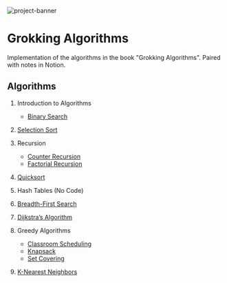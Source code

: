 ![project-banner](https://project-banner.phamn23.repl.co/?title=Grokking+Algorithms&description=Implementation+of+%22Grokking+Algorithms%22&stack=python)

# Grokking Algorithms
Implementation of the algorithms in the book "Grokking Algorithms". Paired with notes in Notion.

## Algorithms
1. Introduction to Algorithms
    - [Binary Search](/binary_search.py)

2. [Selection Sort](/selection_sort.py)

3. Recursion
    - [Counter Recursion](/recursion_counter.py)
    - [Factorial Recursion](/recursion_factorial.py)

4. [Quicksort](/quicksort.py)

5. Hash Tables (No Code)

6. [Breadth-First Search](/breadth_first_search.py)

7. [Dijkstra’s Algorithm](/dijkstras_algorithm.py)

8. Greedy Algorithms
    - [Classroom Scheduling](/greedy_classroom_scheduling.py)
    - [Knapsack](/greedy_knapsack.py)
    - [Set Covering](/set_covering.py)
    
10. [K-Nearest Neighbors](/knn_regression.py)
